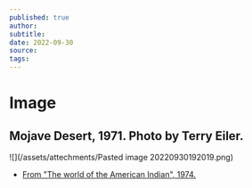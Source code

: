 ```yaml
---
published: true
author: 
subtitle: 
date: 2022-09-30
source: 
tags: 
---
```

#  Image
## Mojave Desert, 1971. Photo by Terry Eiler.
![](/assets/attechments/Pasted image 20220930192019.png)

* [From "The world of the American Indian", 1974.](https://archive.org/details/worldofamericani0000unse_z2e3/)

